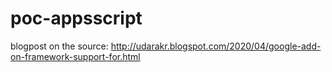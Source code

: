 # poc-appsscript

blogpost on the source: http://udarakr.blogspot.com/2020/04/google-add-on-framework-support-for.html